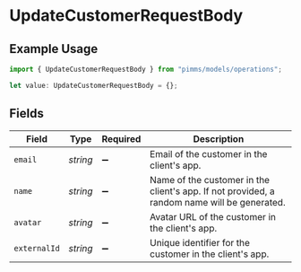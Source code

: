 # UpdateCustomerRequestBody

## Example Usage

```typescript
import { UpdateCustomerRequestBody } from "pimms/models/operations";

let value: UpdateCustomerRequestBody = {};
```

## Fields

| Field                                                                                       | Type                                                                                        | Required                                                                                    | Description                                                                                 |
| ------------------------------------------------------------------------------------------- | ------------------------------------------------------------------------------------------- | ------------------------------------------------------------------------------------------- | ------------------------------------------------------------------------------------------- |
| `email`                                                                                     | *string*                                                                                    | :heavy_minus_sign:                                                                          | Email of the customer in the client's app.                                                  |
| `name`                                                                                      | *string*                                                                                    | :heavy_minus_sign:                                                                          | Name of the customer in the client's app. If not provided, a random name will be generated. |
| `avatar`                                                                                    | *string*                                                                                    | :heavy_minus_sign:                                                                          | Avatar URL of the customer in the client's app.                                             |
| `externalId`                                                                                | *string*                                                                                    | :heavy_minus_sign:                                                                          | Unique identifier for the customer in the client's app.                                     |